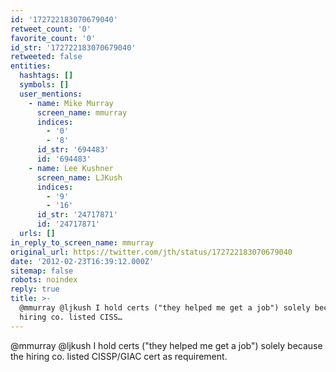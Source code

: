 ```yaml
---
id: '172722183070679040'
retweet_count: '0'
favorite_count: '0'
id_str: '172722183070679040'
retweeted: false
entities:
  hashtags: []
  symbols: []
  user_mentions:
    - name: Mike Murray
      screen_name: mmurray
      indices:
        - '0'
        - '8'
      id_str: '694483'
      id: '694483'
    - name: Lee Kushner
      screen_name: LJKush
      indices:
        - '9'
        - '16'
      id_str: '24717871'
      id: '24717871'
  urls: []
in_reply_to_screen_name: mmurray
original_url: https://twitter.com/jth/status/172722183070679040
date: '2012-02-23T16:39:12.000Z'
sitemap: false
robots: noindex
reply: true
title: >-
  @mmurray @ljkush I hold certs ("they helped me get a job") solely because the
  hiring co. listed CISS…
---
```


@mmurray @ljkush I hold certs ("they helped me get a job") solely because the hiring co. listed CISSP/GIAC cert as requirement.